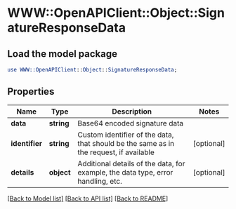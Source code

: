 # WWW::OpenAPIClient::Object::SignatureResponseData

## Load the model package
```perl
use WWW::OpenAPIClient::Object::SignatureResponseData;
```

## Properties
Name | Type | Description | Notes
------------ | ------------- | ------------- | -------------
**data** | **string** | Base64 encoded signature data | 
**identifier** | **string** | Custom identifier of the data, that should be the same as in the request, if available | [optional] 
**details** | **object** | Additional details of the data, for example, the data type, error handling, etc. | [optional] 

[[Back to Model list]](../README.md#documentation-for-models) [[Back to API list]](../README.md#documentation-for-api-endpoints) [[Back to README]](../README.md)


